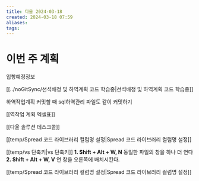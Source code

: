 ```yaml
---
title: 다울 2024-03-18
created: 2024-03-18 07:59
aliases: 
tags:
---
```

# 이번 주 계획
입항예정정보 

[[../noGitSync/선석배정 및 하역계획 코드 학습중|선석배정 및 하역계획 코드 학습중]]

하역작업계획 커밋할 때 sql하역관리 파일도 같이 커밋하기


[[역작업 계획 엑셀표]]

[[다울 솔루션 테스크콜]]

[[temp/Spread 코드 라이브러리 컬럼명 설정|Spread 코드 라이브러리 컬럼명 설정]]


[[temp/vs 단축키|vs 단축키]]
**1. Shift + Alt + W, N**
동일한 파일의 창을 하나 더 연다
**2. Shift + Alt + W, V**
연 창을 오른쪽에 배치시킨다.

[[temp/Spread 코드 라이브러리 컬럼명 설정|Spread 코드 라이브러리 컬럼명 설정]]